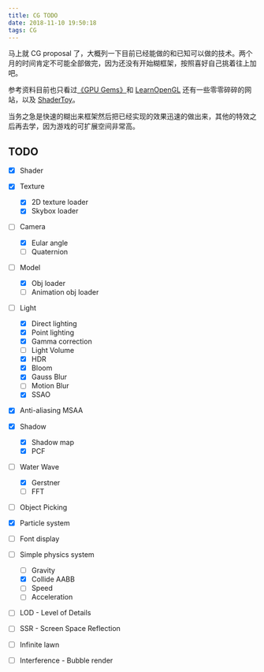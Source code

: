 ```yaml
---
title: CG TODO
date: 2018-11-10 19:50:18
tags: CG
---
```


马上就 CG proposal 了，大概列一下目前已经能做的和已知可以做的技术。两个月的时间肯定不可能全部做完，因为还没有开始糊框架，按照喜好自己挑着往上加吧。
<!-- more -->

参考资料目前也只看过[《GPU Gems》](https://developer.nvidia.com/gpugems)和 [LearnOpenGL](https://learnopengl-cn.github.io/) 还有一些零零碎碎的网站，以及 [ShaderToy](https://www.shadertoy.com/)。

当务之急是快速的糊出来框架然后把已经实现的效果迅速的做出来，其他的特效之后再去学，因为游戏的可扩展空间非常高。

## TODO
- [x] Shader
  
- [x] Texture
    - [x] 2D texture loader
    - [x] Skybox loader

- [ ] Camera
    - [x] Eular angle
    - [ ] Quaternion

- [ ] Model
    - [x] Obj loader
    - [ ] Animation obj loader

- [ ] Light
    - [x] Direct lighting
    - [x] Point lighting
    - [x] Gamma correction
    - [ ] Light Volume
    - [x] HDR
    - [x] Bloom
    - [x] Gauss Blur
    - [ ] Motion Blur
    - [x] SSAO

- [x] Anti-aliasing MSAA

- [x] Shadow
    - [x] Shadow map
    - [x] PCF

- [ ] Water Wave
    - [x] Gerstner
    - [ ] FFT

- [ ] Object Picking

- [x] Particle system

- [ ] Font display

- [ ] Simple physics system
    - [ ] Gravity
    - [x] Collide AABB
    - [ ] Speed
    - [ ] Acceleration

- [ ] LOD - Level of Details

- [ ] SSR - Screen Space Reflection

- [ ] Infinite lawn

- [ ] Interference - Bubble render
